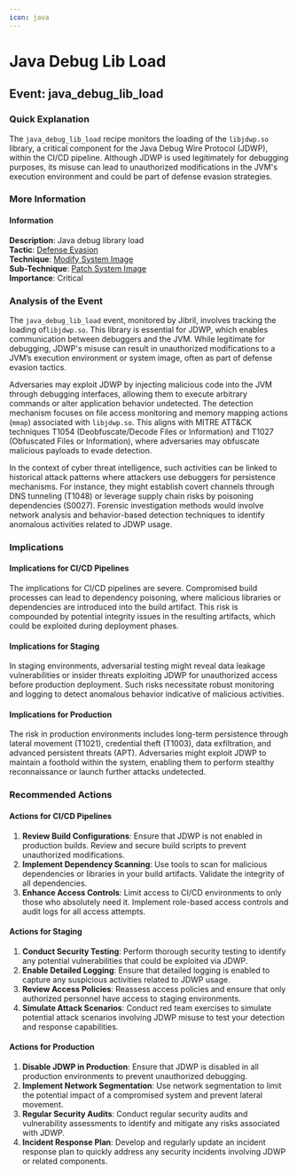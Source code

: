 ```yaml
---
icon: java
---
```


# Java Debug Lib Load

## Event: java\_debug\_lib\_load

### Quick Explanation

The `java_debug_lib_load` recipe monitors the loading of the `libjdwp.so` library, a critical component for the Java Debug Wire Protocol (JDWP), within the CI/CD pipeline. Although JDWP is used legitimately for debugging purposes, its misuse can lead to unauthorized modifications in the JVM's execution environment and could be part of defense evasion strategies.

### More Information

#### Information

**Description**: Java debug library load  
**Tactic**: [Defense Evasion](../../mitre/tactics/TA0005.md)  
**Technique**: [Modify System Image](../../mitre/techniques/T1601.md)  
**Sub-Technique**: [Patch System Image](../../mitre/techniques/T1601.001.md)  
**Importance**: Critical

### Analysis of the Event

The `java_debug_lib_load` event, monitored by Jibril, involves tracking the loading of`libjdwp.so`. This library is essential for JDWP, which enables communication between debuggers and the JVM. While legitimate for debugging, JDWP's misuse can result in unauthorized modifications to a JVM’s execution environment or system image, often as part of defense evasion tactics.

Adversaries may exploit JDWP by injecting malicious code into the JVM through debugging interfaces, allowing them to execute arbitrary commands or alter application behavior undetected. The detection mechanism focuses on file access monitoring and memory mapping actions (`mmap`) associated with `libjdwp.so`. This aligns with MITRE ATT\&CK techniques T1054 (Deobfuscate/Decode Files or Information) and T1027 (Obfuscated Files or Information), where adversaries may obfuscate malicious payloads to evade detection.

In the context of cyber threat intelligence, such activities can be linked to historical attack patterns where attackers use debuggers for persistence mechanisms. For instance, they might establish covert channels through DNS tunneling (T1048) or leverage supply chain risks by poisoning dependencies (S0027). Forensic investigation methods would involve network analysis and behavior-based detection techniques to identify anomalous activities related to JDWP usage.

### Implications

#### Implications for CI/CD Pipelines

The implications for CI/CD pipelines are severe. Compromised build processes can lead to dependency poisoning, where malicious libraries or dependencies are introduced into the build artifact. This risk is compounded by potential integrity issues in the resulting artifacts, which could be exploited during deployment phases.

#### Implications for Staging

In staging environments, adversarial testing might reveal data leakage vulnerabilities or insider threats exploiting JDWP for unauthorized access before production deployment. Such risks necessitate robust monitoring and logging to detect anomalous behavior indicative of malicious activities.

#### Implications for Production

The risk in production environments includes long-term persistence through lateral movement (T1021), credential theft (T1003), data exfiltration, and advanced persistent threats (APT). Adversaries might exploit JDWP to maintain a foothold within the system, enabling them to perform stealthy reconnaissance or launch further attacks undetected.

### Recommended Actions

#### Actions for CI/CD Pipelines

1. **Review Build Configurations**: Ensure that JDWP is not enabled in production builds. Review and secure build scripts to prevent unauthorized modifications.
2. **Implement Dependency Scanning**: Use tools to scan for malicious dependencies or libraries in your build artifacts. Validate the integrity of all dependencies.
3. **Enhance Access Controls**: Limit access to CI/CD environments to only those who absolutely need it. Implement role-based access controls and audit logs for all access attempts.

#### Actions for Staging

1. **Conduct Security Testing**: Perform thorough security testing to identify any potential vulnerabilities that could be exploited via JDWP.
2. **Enable Detailed Logging**: Ensure that detailed logging is enabled to capture any suspicious activities related to JDWP usage.
3. **Review Access Policies**: Reassess access policies and ensure that only authorized personnel have access to staging environments.
4. **Simulate Attack Scenarios**: Conduct red team exercises to simulate potential attack scenarios involving JDWP misuse to test your detection and response capabilities.

#### Actions for Production

1. **Disable JDWP in Production**: Ensure that JDWP is disabled in all production environments to prevent unauthorized debugging.
2. **Implement Network Segmentation**: Use network segmentation to limit the potential impact of a compromised system and prevent lateral movement.
3. **Regular Security Audits**: Conduct regular security audits and vulnerability assessments to identify and mitigate any risks associated with JDWP.
4. **Incident Response Plan**: Develop and regularly update an incident response plan to quickly address any security incidents involving JDWP or related components.
